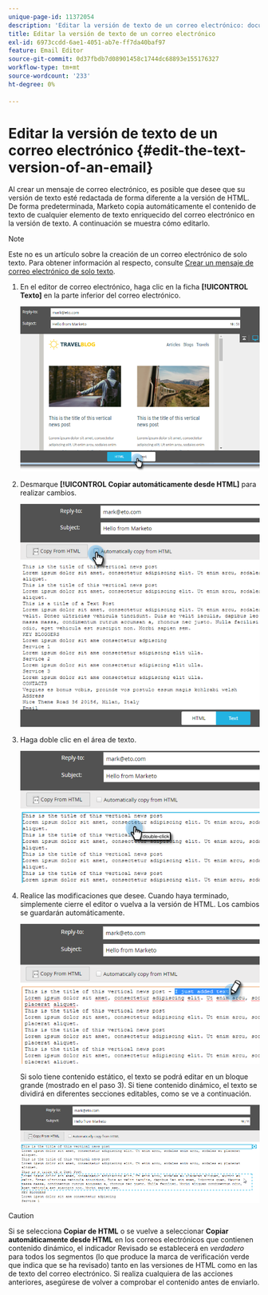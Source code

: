 ```yaml
---
unique-page-id: 11372054
description: 'Editar la versión de texto de un correo electrónico: documentos de Marketo, documentación del producto'
title: Editar la versión de texto de un correo electrónico
exl-id: 6973ccdd-6ae1-4051-ab7e-ff7da40baf97
feature: Email Editor
source-git-commit: 0d37fbdb7d08901458c1744dc68893e155176327
workflow-type: tm+mt
source-wordcount: '233'
ht-degree: 0%

---
```


# Editar la versión de texto de un correo electrónico {#edit-the-text-version-of-an-email}

Al crear un mensaje de correo electrónico, es posible que desee que su versión de texto esté redactada de forma diferente a la versión de HTML. De forma predeterminada, Marketo copia automáticamente el contenido de texto de cualquier elemento de texto enriquecido del correo electrónico en la versión de texto. A continuación se muestra cómo editarlo.

>[!NOTE]
>
>Este no es un artículo sobre la creación de un correo electrónico de solo texto. Para obtener información al respecto, consulte [Crear un mensaje de correo electrónico de solo texto](/help/marketo/product-docs/email-marketing/general/creating-an-email/create-a-text-only-email.md).

1. En el editor de correo electrónico, haga clic en la ficha **[!UICONTROL Texto]** en la parte inferior del correo electrónico.

   ![](assets/one-5.png)

1. Desmarque **[!UICONTROL Copiar automáticamente desde HTML]** para realizar cambios.

   ![](assets/two-5.png)

1. Haga doble clic en el área de texto.

   ![](assets/three-4.png)

1. Realice las modificaciones que desee. Cuando haya terminado, simplemente cierre el editor o vuelva a la versión de HTML. Los cambios se guardarán automáticamente.

   ![](assets/four-4.png)

   Si solo tiene contenido estático, el texto se podrá editar en un bloque grande (mostrado en el paso 3). Si tiene contenido dinámico, el texto se dividirá en diferentes secciones editables, como se ve a continuación.

   ![](assets/five-3.png)

>[!CAUTION]
>
>Si se selecciona **Copiar de HTML** o se vuelve a seleccionar **Copiar automáticamente desde HTML** en los correos electrónicos que contienen contenido dinámico, el indicador Revisado se establecerá en _verdadero_ para todos los segmentos (lo que produce la marca de verificación verde que indica que se ha revisado) tanto en las versiones de HTML como en las de texto del correo electrónico. Si realiza cualquiera de las acciones anteriores, asegúrese de volver a comprobar el contenido antes de enviarlo.
